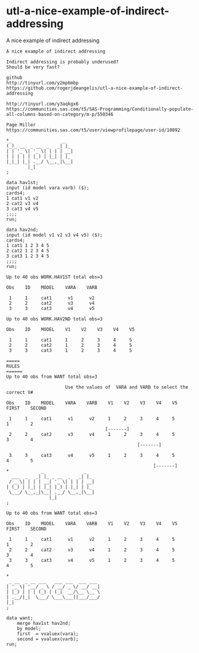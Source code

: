 # utl-a-nice-example-of-indirect-addressing
A nice example of indirect addressing 

    A nice example of indirect addressing                                                                                
                                                                                                                         
    Indirect addressing is probably underused?                                                                           
    Should be very fast?                                                                                                 
                                                                                                                         
    github                                                                                                               
    http://tinyurl.com/y2mp6mbp                                                                                          
    https://github.com/rogerjdeangelis/utl-a-nice-example-of-indirect-addressing                                         
                                                                                                                         
    http://tinyurl.com/y3aqkgx6                                                                                          
    https://communities.sas.com/t5/SAS-Programming/Conditionally-populate-all-columns-based-on-category/m-p/550346       
                                                                                                                         
    Page Miller                                                                                                          
    https://communities.sas.com/t5/user/viewprofilepage/user-id/10892                                                    
                                                                                                                         
    *_                   _                                                                                               
    (_)_ __  _ __  _   _| |_                                                                                             
    | | '_ \| '_ \| | | | __|                                                                                            
    | | | | | |_) | |_| | |_                                                                                             
    |_|_| |_| .__/ \__,_|\__|                                                                                            
            |_|                                                                                                          
    ;                                                                                                                    
                                                                                                                         
    data hav1st;                                                                                                         
    input (id model vara varb) ($);                                                                                      
    cards4;                                                                                                              
    1 cat1 v1 v2                                                                                                         
    2 cat2 v3 v4                                                                                                         
    3 cat3 v4 v5                                                                                                         
    ;;;;                                                                                                                 
    run;                                                                                                                 
                                                                                                                         
    data hav2nd;                                                                                                         
    input (id model v1 v2 v3 v4 v5) ($);                                                                                 
    cards4;                                                                                                              
    1 cat1 1 2 3 4 5                                                                                                     
    2 cat2 1 2 3 4 5                                                                                                     
    3 cat3 1 2 3 4 5                                                                                                     
    ;;;;                                                                                                                 
    run;                                                                                                                 
                                                                                                                         
    Up to 40 obs WORK.HAV1ST total obs=3                                                                                 
                                                                                                                         
    Obs    ID    MODEL    VARA    VARB                                                                                   
                                                                                                                         
     1     1     cat1      v1      v2                                                                                    
     2     2     cat2      v3      v4                                                                                    
     3     3     cat3      v4      v5                                                                                    
                                                                                                                         
    Up to 40 obs WORK.HAV2ND total obs=3                                                                                 
                                                                                                                         
    Obs    ID    MODEL    V1    V2    V3    V4    V5                                                                     
                                                                                                                         
     1     1     cat1     1     2     3     4     5                                                                      
     2     2     cat2     1     2     3     4     5                                                                      
     3     3     cat3     1     2     3     4     5                                                                      
                                                                                                                         
    =====                                                                                                                
    RULES                                                                                                                
    ======                                                                                                               
    Up to 40 obs from WANT total obs=3                                                                                   
                                                                                                                         
                          Use the values of  VARA and VARB to select the correct V#                                      
                                                                                                                         
    Obs    ID    MODEL    VARA    VARB    V1    V2    V3    V4    V5    FIRST    SECOND                                  
                                                                                                                         
     1     1     cat1      v1      v2     1     2     3     4     5       1        2                                     
                                         [-------]                                                                       
     2     2     cat2      v3      v4     1     2     3     4     5       3        4                                     
                                                     [-------]                                                           
                                                                                                                         
     3     3     cat3      v4      v5     1     2     3     4     5       4        5                                     
                                                           [-------]                                                     
    *            _               _                                                                                       
      ___  _   _| |_ _ __  _   _| |_                                                                                     
     / _ \| | | | __| '_ \| | | | __|                                                                                    
    | (_) | |_| | |_| |_) | |_| | |_                                                                                     
     \___/ \__,_|\__| .__/ \__,_|\__|                                                                                    
                    |_|                                                                                                  
    ;                                                                                                                    
                                                                                                                         
    Up to 40 obs from WANT total obs=3                                                                                   
                                                                                                                         
    Obs    ID    MODEL    VARA    VARB    V1    V2    V3    V4    V5    FIRST    SECOND                                  
                                                                                                                         
     1     1     cat1      v1      v2     1     2     3     4     5       1        2                                     
     2     2     cat2      v3      v4     1     2     3     4     5       3        4                                     
     3     3     cat3      v4      v5     1     2     3     4     5       4        5                                     
                                                                                                                         
    *                                                                                                                    
     _ __  _ __ ___   ___ ___  ___ ___                                                                                   
    | '_ \| '__/ _ \ / __/ _ \/ __/ __|                                                                                  
    | |_) | | | (_) | (_|  __/\__ \__ \                                                                                  
    | .__/|_|  \___/ \___\___||___/___/                                                                                  
    |_|                                                                                                                  
    ;                                                                                                                    
                                                                                                                         
    data want;                                                                                                           
        merge hav1st hav2nd;                                                                                             
        by model;                                                                                                        
        first  = vvaluex(vara);                                                                                          
        second = vvaluex(varb);                                                                                          
    run;                                                                                                                 
                                                                                                                         
                                                                                                                         
                                                                                                                         
